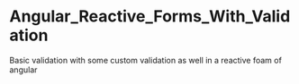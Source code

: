 # Angular_Reactive_Forms_With_Validation
Basic validation with some custom validation as well in a reactive foam of angular
